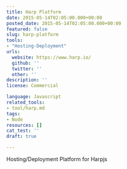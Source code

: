 ```yaml
---
title: Harp Platform
date: 2015-05-14T02:05:00.000+00:00
posted_date: 2015-05-14T02:05:00.000+00:00
featured: false
slug: harp-platform
tools:
- "Hosting-Deployment"
urls:
  website: https://www.harp.io/
  github: ''
  twitter: ''
  other: ''
description: ''
license: Commercial

language: Javascript
related_tools:
- tool/harp.md
tags:
- Node
resources: []
cat_test: ''
draft: true

---
```

Hosting/Deployment Platform for Harpjs




